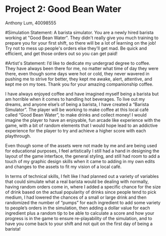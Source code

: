 # Project 2: Good Bean Water
Anthony Lum, 40098555

#Simulation Statement:
A barista simulator.
You are a newly hired barista working at "Good Bean Water". They didn't really give you much training to prepare you for your first shift, so there will be a lot of learning on the job!
Try not to mess up people's orders else they'll get mad. Be quick and efficient, and get those orders out so you can get paid!

#Artist's Statement:
I’d like to dedicate my undergrad degree to coffee. They have always been there for me, no matter what time of day they were there, even though some days were hot or cold, they never wavered in pushing me to strive for better, they kept me awake, alert, attentive, and kept me on my toes. Thank you for your amazing companionship coffee.

I have always enjoyed coffee and have imagined myself being a barista but am horrible when it comes to handling hot beverages. To live out my dreams, and anyone else’s of being a barista, I have created a “Barista Simulator”. The player will be working to make coffee at this local café called “Good Bean Water”, to make drinks and collect money! I would imagine the player to have an enjoyable, fun arcade like experience with the game, with a bit of random elements that I would hope lead to an addictive experience for the player to try and achieve a higher score with each playthrough.

Even though some of the assets were not made by me and are being used for educational purposes, I feel artistically I still had a hand in designing the layout of the game interface, the general styling, and still had room to add a touch of my graphic design skills when it came to adding in my own edits and changes to the assets to fit my vision of a local café.

In terms of technical skills, I felt like I had planned out a variety of variables that could simulate what a real barista would be dealing with normally, having random orders come in, where I added a specific chance for the size of drink based on the actual popularity of drinks since people tend to pick medium, I had lowered the chances of a small or large drink and then randomized the number of “pumps” for each ingredient to add some variety to people’s orders in the simulation, then adding a dollar value for each ingredient plus a random tip to be able to calculate a score and how your progress is in the game to ensure re-playability of the simulation, and to have you come back to your shift and not quit on the first day of being a barista!
